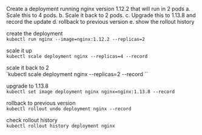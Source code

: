 Create a deployment running nginx version 1.12.2 that will run in 2 pods
 a. Scale this to 4 pods.
 b. Scale it back to 2 pods.
 c. Upgrade this to 1.13.8 and record the update
 d. rollback to previous version
 e. show the rollout history


create the deployment   
`kubectl run nginx --image=nginx:1.12.2 --replicas=2`

scale it up    
`kubectl scale deployment nginx --replicas=4 --record `

scale it back to 2     
`kubectl scale deployment nginx --replicas=2 --record ``

upgrade to 1.13.8     
`kubectl set image deployment nginx nginx=nginx:1.13.8 --record`

rollback to previous version     
`kubectl rollout undo deployment nginx --record`

check rollout history        
`kubectl rollout history deployment nginx`
